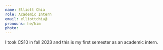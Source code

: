```yaml
---
name: Elliott Chia
role: Academic Intern
email: elliottchia@
pronouns: he/him
photo: 
---
```

I took CS10 in fall 2023 and this is my first semester as an academic intern.
